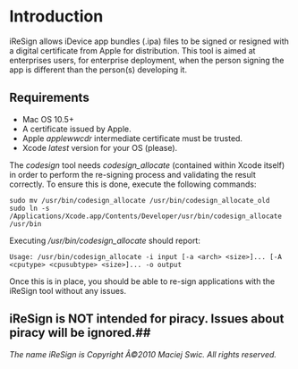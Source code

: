 # Introduction #

iReSign allows iDevice app bundles (.ipa) files to be signed or resigned with a digital certificate from Apple for distribution. This tool is aimed at enterprises users, for enterprise deployment, when the person signing the app is different than the person(s) developing it.

## Requirements ##

- Mac OS 10.5+
- A certificate issued by Apple.
- Apple _applewwcdr_ intermediate certificate must be trusted.
- Xcode *latest* version for your OS (please).

The *codesign* tool needs *codesign_allocate* (contained within Xcode itself) in order to perform the re-signing process and validating the result correctly. To ensure this is done, execute the following commands:

```
sudo mv /usr/bin/codesign_allocate /usr/bin/codesign_allocate_old
sudo ln -s /Applications/Xcode.app/Contents/Developer/usr/bin/codesign_allocate /usr/bin
```

Executing */usr/bin/codesign_allocate* should report:

```
Usage: /usr/bin/codesign_allocate -i input [-a <arch> <size>]... [-A <cputype> <cpusubtype> <size>]... -o output
```

Once this is in place, you should be able to re-sign applications with the iReSign tool without any issues.


## iReSign is NOT intended for piracy. Issues about piracy will be ignored.##

*The name iReSign is Copyright Â©2010 Maciej Swic. All rights reserved.*
